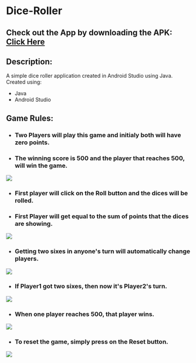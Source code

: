 # Dice-Roller

## Check out the App by downloading the APK: [Click Here](https://play.google.com/store/apps/details?id=com.deepbarankar.diceroller)

## Description:

A simple dice roller application created in Android Studio using Java. Created using:

- Java
- Android Studio

## Game Rules:

- ### Two Players will play this game and initialy both will have zero points.
- ### The winning score is 500 and the player that reaches 500, will win the game.

![](./drawables/1.jpg)

- ### First player will click on the Roll button and the dices will be rolled.
- ### First Player will get equal to the sum of points that the dices are showing.

![](./drawables/2.jpg)

- ### Getting two sixes in anyone's turn will automatically change players.

![](./drawables/3.jpg)

- ### If Player1 got two sixes, then now it's Player2's turn.

![](./drawables/4.jpg)

- ### When one player reaches 500, that player wins.

![](./drawables/5.jpg)

- ### To reset the game, simply press on the Reset button.

![](./drawables/6.jpg)
